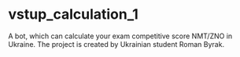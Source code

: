 # vstup_calculation_1
A bot, which can calculate your exam competitive score NMT/ZNO in Ukraine. 
The project is created by Ukrainian student Roman Byrak.